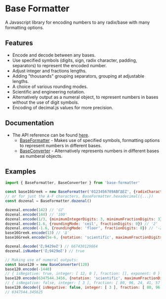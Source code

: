 # Base Formatter
A Javascript library for encoding numbers to any radix/base with many formatting options.

## Features
- Encode and decode between any bases.
- Use specified symbols (digits, sign, radix character, padding, separators) to represent the encoded number.
- Adjust integer and fractions lengths.
- Adding "thousands" grouping separators, grouping at adjustable lengths.
- A choice of various rounding modes.
- Scientific and engineering notation.
- Alternatively output as a numeral object, to represent numbers in bases without the use of digit symbols.
- Encoding of decimal.js values for more precision.

## Documentation
- The API reference can be found [here](https://2sh.github.io/base-formatter/modules.html).
  - [BaseFormatter](https://2sh.github.io/base-formatter/classes/BaseFormatter.html) - Makes use of specified symbols, formatting options to represent numbers in different bases.
  - [BaseConverter](https://2sh.github.io/base-formatter/classes/BaseConverter.html) - Alternatively represents numbers in different bases as numberal objects.

## Examples
```js
import { BaseFormatter, BaseConverter } from 'base-formatter'

const base16Greek = new BaseFormatter('0123456789ΑΒΓΔΕΖ', {radixCharacter: ','})
// or for just the A-F characters, BaseFormatter.hexadecimal({...})
const dozenal = BaseFormatter.dozenal()

dozenal.encode(142) // '↋↊'
dozenal.encode(144) // '100'
dozenal.encode(1/3, {minimumIntegerDigits: 3, minimumFractionDigits: 3}) // '000;400'
dozenal.encode(1.6, {roundingMode: 'ceil', fractionDigits: 0}) // '2'
dozenal.encode(-1.6, {roundingMode: 'floor', fractionDigits: 0}) // '-2'
base16Greek.encode(13) // 'Δ'
base16Greek.encode(5e-6, {notation: 'scientific', maximumFractionDigits: 3}) // '1,Β1e-5'

dozenal.decode('↊;9429e↊') // 667430129664
dozenal.isNumber('↊;9429e↊') // true

// Making use of numeral outputs:
const base120 = new BaseConverter(120)
base120.encode(-1440)
// { isNegative: true, integer: [ 12, 0 ], fraction: [], exponent: 0 }
base120.encode(6347544.3456, {notation: 'scientific', maximumFractionDigits: 5})
// { isNegative: false, integer: [ 3 ], fraction: [ 80, 96, 24, 41, 57 ], exponent: 3 }
base120.decode({ isNegative: false, integer: [ 3 ], fraction: [ 80, 96, 24, 41, 57 ], exponent: 3 })
// 6347544.345625
```
